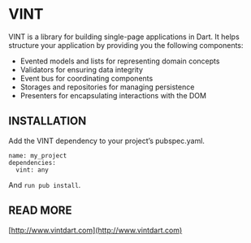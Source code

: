 # VINT

VINT is a library for building single-page applications in Dart. It helps structure your application by providing you the following components:

* Evented models and lists for representing domain concepts
* Validators for ensuring data integrity
* Event bus for coordinating components
* Storages and repositories for managing persistence
* Presenters for encapsulating interactions with the DOM

## INSTALLATION

Add the VINT dependency to your project’s pubspec.yaml.

    name: my_project
    dependencies:
      vint: any

And `run pub install`.

## READ MORE

[http://www.vintdart.com](http://www.vintdart.com)